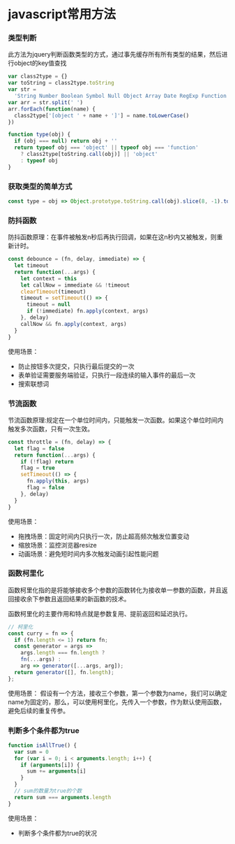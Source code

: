 # javascript常用方法

### 类型判断

此方法为jquery判断函数类型的方式，通过事先缓存所有所有类型的结果，然后进行object的key值查找

```js
var class2type = {}
var toString = class2type.toString
var str =
  'String Number Boolean Symbol Null Object Array Date RegExp Function Error'
var arr = str.split(' ')
arr.forEach(function(name) {
  class2type['[object ' + name + ']'] = name.toLowerCase()
})

function type(obj) {
  if (obj === null) return obj + ''
  return typeof obj === 'object' || typeof obj === 'function'
    ? class2type[toString.call(obj)] || 'object'
    : typeof obj
}
```

### 获取类型的简单方式

```js
const type = obj => Object.prototype.toString.call(obj).slice(8, -1).toLowerCase()
```

### 防抖函数
防抖函数原理：在事件被触发n秒后再执行回调，如果在这n秒内又被触发，则重新计时。
```js
const debounce = (fn, delay, immediate) => {
  let timeout
  return function(...args) {
    let context = this
    let callNow = immediate && !timeout
    clearTimeout(timeout)
    timeout = setTimeout(() => {
      timeout = null
      if (!immediate) fn.apply(context, args)
    }, delay)
    callNow && fn.apply(context, args)
  }
}
```

使用场景：
- 防止按钮多次提交，只执行最后提交的一次
- 表单验证需要服务端验证，只执行一段连续的输入事件的最后一次
- 搜索联想词

### 节流函数
节流函数原理:规定在一个单位时间内，只能触发一次函数。如果这个单位时间内触发多次函数，只有一次生效。
```js
const throttle = (fn, delay) => {
  let flag = false
  return function(...args) {
    if (!flag) return
    flag = true
    setTimeout(() => {
      fn.apply(this, args)
      flag = false
    }, delay)
  }
}
```
使用场景：
*   拖拽场景：固定时间内只执行一次，防止超高频次触发位置变动
*   缩放场景：监控浏览器resize
*   动画场景：避免短时间内多次触发动画引起性能问题

### 函数柯里化
函数柯里化指的是将能够接收多个参数的函数转化为接收单一参数的函数，并且返回接收余下参数且返回结果的新函数的技术。

函数柯里化的主要作用和特点就是参数复用、提前返回和延迟执行。

```js
// 柯里化
const curry = fn => {
  if (fn.length <= 1) return fn;
  const generator = args =>
    args.length === fn.length ?
    fn(...args) :
    arg => generator([...args, arg]);
  return generator([], fn.length);
};
```

使用场景：
假设有一个方法，接收三个参数，第一个参数为name，我们可以确定name为固定的，那么，可以使用柯里化，先传入一个参数，作为默认使用函数，避免后续的重复传参。


### 判断多个条件都为true
```js
function isAllTrue() {
  var sum = 0
  for (var i = 0; i < arguments.length; i++) {
    if (arguments[i]) {
      sum += arguments[i]
    }
  }
  // sum的数量为true的个数
  return sum === arguments.length
}
```
使用场景：
- 判断多个条件都为true的状况
